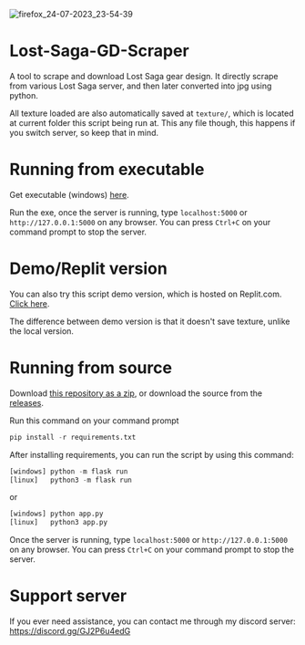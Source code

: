 
![firefox_24-07-2023_23-54-39](https://github.com/Trisnox/Lost-Saga-GD-Scraper/assets/66292369/43d90b76-6274-467a-9153-ce39edfbae59)

# Lost-Saga-GD-Scraper
A tool to scrape and download Lost Saga gear design. It directly scrape from various Lost Saga server, and then later converted into jpg using python.

All texture loaded are also automatically saved at `texture/`, which is located at current folder this script being run at. This any file though, this happens if you switch server, so keep that in mind.

# Running from executable
Get executable (windows) [here](https://github.com/Trisnox/Lost-Saga-GD-Scraper/releases/latest).

Run the exe, once the server is running, type `localhost:5000` or `http://127.0.0.1:5000` on any browser. You can press `Ctrl+C` on your command prompt to stop the server.

# Demo/Replit version
You can also try this script demo version, which is hosted on Replit.com. [Click here](https://lost-saga-gd-scraper.tris07.repl.co/).

The difference between demo version is that it doesn't save texture, unlike the local version.

# Running from source
Download [this repository as a zip](https://cdn.discordapp.com/attachments/558246912982122526/990994256862789662/unknown.png), or download the source from the [releases](https://github.com/Trisnox/Lost-Saga-GD-Scraper/releases/latest).

Run this command on your command prompt
```py
pip install -r requirements.txt
```
After installing requirements, you can run the script by using this command:
```py
[windows] python -m flask run
[linux]   python3 -m flask run
```
or
```py
[windows] python app.py
[linux]   python3 app.py
```
Once the server is running, type `localhost:5000` or `http://127.0.0.1:5000` on any browser. You can press `Ctrl+C` on your command prompt to stop the server.

# Support server
If you ever need assistance, you can contact me through my discord server: https://discord.gg/GJ2P6u4edG
